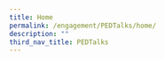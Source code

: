 ```yaml
---
title: Home
permalink: /engagement/PEDTalks/home/
description: ""
third_nav_title: PEDTalks
---
```

